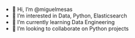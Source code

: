 - 👋 Hi, I’m @miguelmesas
- 👀 I’m interested in Data, Python, Elasticsearch
- 🌱 I’m currently learning Data Engineering
- 💞️ I’m looking to collaborate on Python projects

<!---
miguelmesas/miguelmesas is a ✨ special ✨ repository because its `README.md` (this file) appears on your GitHub profile.
You can click the Preview link to take a look at your changes.
--->
